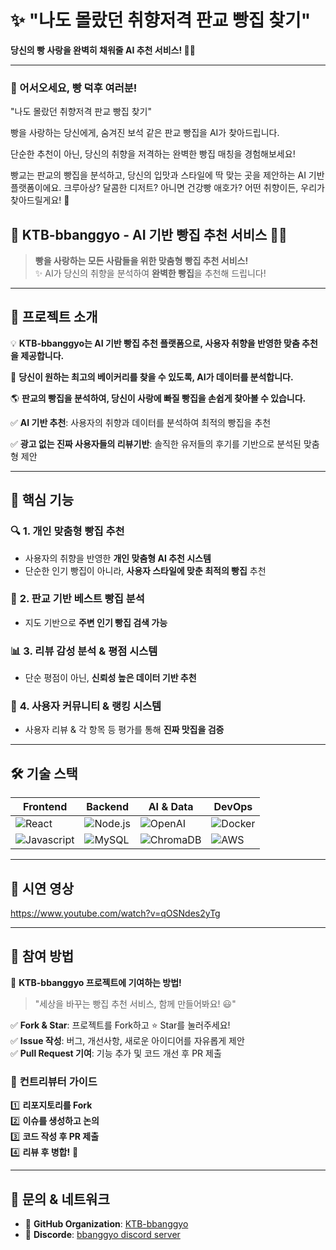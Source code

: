 # ✨ "나도 몰랐던 취향저격 판교 빵집 찾기"
**당신의 빵 사랑을 완벽히 채워줄 AI 추천 서비스! 🍞🤖**

---
### 🎉 어서오세요, 빵 덕후 여러분!
"나도 몰랐던 취향저격 판교 빵집 찾기"

빵을 사랑하는 당신에게, 숨겨진 보석 같은 판교 빵집을 AI가 찾아드립니다.

단순한 추천이 아닌, 당신의 취향을 저격하는 완벽한 빵집 매칭을 경험해보세요!

빵교는  판교의 빵집을 분석하고, 당신의 입맛과 스타일에 딱 맞는 곳을 제안하는 AI 기반 플랫폼이에요.
크루아상? 달콤한 디저트? 아니면 건강빵 애호가? 어떤 취향이든, 우리가 찾아드릴게요! 🚀

## 🥖 KTB-bbanggyo - AI 기반 빵집 추천 서비스 🍞🤖

> **빵을 사랑하는 모든 사람들을 위한 맞춤형 빵집 추천 서비스!**  
> ✨ AI가 당신의 취향을 분석하여 **완벽한 빵집**을 추천해 드립니다!  

---

## **🎯 프로젝트 소개**
💡 **KTB-bbanggyo는 AI 기반 빵집 추천 플랫폼으로, 사용자 취향을 반영한 맞춤 추천을 제공합니다.**  

🚀 **당신이 원하는 최고의 베이커리를 찾을 수 있도록, AI가 데이터를 분석합니다.**  

🌎 **판교의 빵집을 분석하여, 당신이 사랑에 빠질 빵집을 손쉽게 찾아볼 수 있습니다.**  

✅ **AI 기반 추천**: 사용자의 취향과 데이터를 분석하여 최적의 빵집을 추천  

✅ **광고 없는 진짜 사용자들의 리뷰기반**: 솔직한 유저들의 후기를 기반으로 분석된 맞춤형 제안

---



## **🚀 핵심 기능**
### 🔍 **1. 개인 맞춤형 빵집 추천**
- 사용자의 취향을 반영한 **개인 맞춤형 AI 추천 시스템**
- 단순한 인기 빵집이 아니라, **사용자 스타일에 맞춘 최적의 빵집** 추천

### 🥐 **2. 판교 기반 베스트 빵집 분석**
- 지도 기반으로 **주변 인기 빵집 검색 가능**

### 📊 **3. 리뷰 감성 분석 & 평점 시스템**
- 단순 평점이 아닌, **신뢰성 높은 데이터 기반 추천**

### 🎉 **4. 사용자 커뮤니티 & 랭킹 시스템**
- 사용자 리뷰 & 각 항목 등 평가를 통해 **진짜 맛집을 검증**



---

## **🛠 기술 스택**
| Frontend | Backend | AI & Data | DevOps |
|----------|---------|----------|--------|
| ![React](https://img.shields.io/badge/React-61DAFB?logo=react&logoColor=white&style=for-the-badge) | ![Node.js](https://img.shields.io/badge/Node.js-009688?logo=node.js&logoColor=white&style=for-the-badge) | ![OpenAI](https://img.shields.io/badge/OpenAI-412991?logo=openai&logoColor=white&style=for-the-badge) | ![Docker](https://img.shields.io/badge/Docker-2496ED?logo=docker&logoColor=white&style=for-the-badge) |
| ![Javascript](https://img.shields.io/badge/Javascript-000000?logo=javascript&logoColor=white&style=for-the-badge) | ![MySQL](https://img.shields.io/badge/MySQL-47A248?logo=mysql&logoColor=white&style=for-the-badge) | ![ChromaDB](https://img.shields.io/badge/ChromaDB-00A3E0?style=for-the-badge) | ![AWS](https://img.shields.io/badge/AWS-326CE5?logo=aws&logoColor=white&style=for-the-badge) |

---
## **🎥 시연 영상**
https://www.youtube.com/watch?v=qOSNdes2yTg


---

## **🎉 참여 방법**
🚀 **KTB-bbanggyo 프로젝트에 기여하는 방법!**  
> "세상을 바꾸는 빵집 추천 서비스, 함께 만들어봐요! 😃"

✅ **Fork & Star**: 프로젝트를 Fork하고 ⭐️ Star를 눌러주세요!  
✅ **Issue 작성**: 버그, 개선사항, 새로운 아이디어를 자유롭게 제안  
✅ **Pull Request 기여**: 기능 추가 및 코드 개선 후 PR 제출  

### 📌 **컨트리뷰터 가이드**
1️⃣ **리포지토리를 Fork**  
2️⃣ **이슈를 생성하고 논의**  
3️⃣ **코드 작성 후 PR 제출**  
4️⃣ **리뷰 후 병합!** 🎉  

---

## **📩 문의 & 네트워크**
- 🏢 **GitHub Organization**: [KTB-bbanggyo](https://github.com/KTB-bbanggyo)  
- 💬 **Discorde**: [bbanggyo discord server ](https://discord.gg/8wcVy2Yr)
